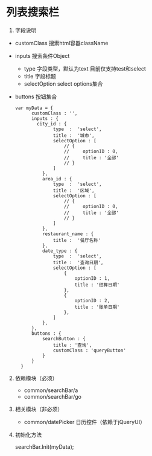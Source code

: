 # 列表搜索栏

1. 字段说明
  * customClass 搜索html容器className
  * inputs      搜索条件Object
    * type        字段类型，默认为text 目前仅支持test和select
    * title       字段标题
    * selectOption  select options集合
  * buttons       按钮集合


        var myData = {
              customClass : '',
              inputs : {
                city_id : {
                      type  :  'select',
                      title :  '城市',
                      selectOption : [
                          // {
                          //     optionID : 0,
                          //     title : '全部'
                          // }
                      ]
                  },
                  area_id : {
                      type  :  'select',
                      title :  '区域',
                      selectOption : [
                          // {
                          //     optionID : 0,
                          //     title : '全部'
                          // }
                      ]
                  },
                  restaurant_name : {
                      title :  '餐厅名称'
                  },
                  date_type : {
                      type  :  'select',
                      title :  '查询日期',
                      selectOption : [
                          {
                              optionID : 1,
                              title : '结算日期'
                          },
                          {
                              optionID : 2,
                              title : '账单日期'
                          },
                      ]
                  },
              },
              buttons : {
                  searchButton : {
                      title : '查询',
                      customClass : 'queryButton'
                  }
              }
          }
          
2. 依赖模块（必须）
    * common/searchBar/a
    * common/searchBar/go
3. 相关模块（非必须）
    * common/datePicker   日历控件（依赖于jQueryUI）
4. 初始化方法

   searchBar.Init(myData);
   